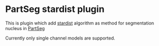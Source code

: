 # PartSeg stardist plugin

This is plugin which add [stardist](https://github.com/mpicbg-csbd/stardist) algorithm as method for segmentation nucleus in [PartSeg](https://github.com/4DNucleome/PartSeg)

Currently only single channel models are supported.